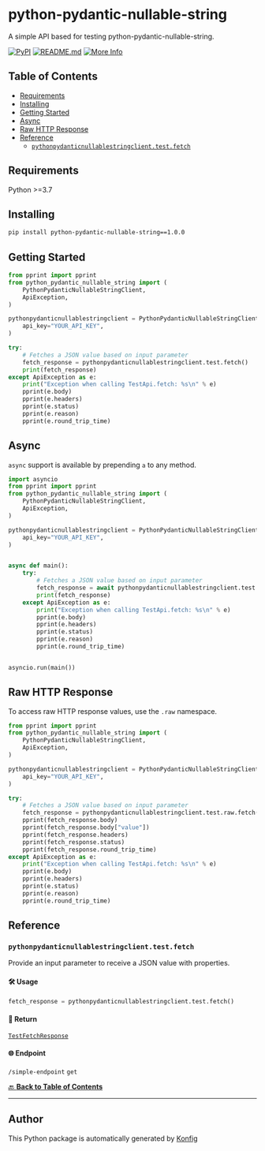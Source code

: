 # python-pydantic-nullable-string<a id="python-pydantic-nullable-string"></a>

A simple API based for testing python-pydantic-nullable-string.


[![PyPI](https://img.shields.io/badge/PyPI-v1.0.0-blue)](https://pypi.org/project/python-pydantic-nullable-string/1.0.0)
[![README.md](https://img.shields.io/badge/README-Click%20Here-green)](https://github.com/konfig-dev/konfig/tree/main/python#readme)
[![More Info](https://img.shields.io/badge/More%20Info-Click%20Here-orange)](http://example.com/support)

## Table of Contents<a id="table-of-contents"></a>

<!-- toc -->

- [Requirements](#requirements)
- [Installing](#installing)
- [Getting Started](#getting-started)
- [Async](#async)
- [Raw HTTP Response](#raw-http-response)
- [Reference](#reference)
  * [`pythonpydanticnullablestringclient.test.fetch`](#pythonpydanticnullablestringclienttestfetch)

<!-- tocstop -->

## Requirements<a id="requirements"></a>

Python >=3.7

## Installing<a id="installing"></a>

```sh
pip install python-pydantic-nullable-string==1.0.0
```

## Getting Started<a id="getting-started"></a>

```python
from pprint import pprint
from python_pydantic_nullable_string import (
    PythonPydanticNullableStringClient,
    ApiException,
)

pythonpydanticnullablestringclient = PythonPydanticNullableStringClient(
    api_key="YOUR_API_KEY",
)

try:
    # Fetches a JSON value based on input parameter
    fetch_response = pythonpydanticnullablestringclient.test.fetch()
    print(fetch_response)
except ApiException as e:
    print("Exception when calling TestApi.fetch: %s\n" % e)
    pprint(e.body)
    pprint(e.headers)
    pprint(e.status)
    pprint(e.reason)
    pprint(e.round_trip_time)
```

## Async<a id="async"></a>

`async` support is available by prepending `a` to any method.

```python
import asyncio
from pprint import pprint
from python_pydantic_nullable_string import (
    PythonPydanticNullableStringClient,
    ApiException,
)

pythonpydanticnullablestringclient = PythonPydanticNullableStringClient(
    api_key="YOUR_API_KEY",
)


async def main():
    try:
        # Fetches a JSON value based on input parameter
        fetch_response = await pythonpydanticnullablestringclient.test.afetch()
        print(fetch_response)
    except ApiException as e:
        print("Exception when calling TestApi.fetch: %s\n" % e)
        pprint(e.body)
        pprint(e.headers)
        pprint(e.status)
        pprint(e.reason)
        pprint(e.round_trip_time)


asyncio.run(main())
```

## Raw HTTP Response<a id="raw-http-response"></a>

To access raw HTTP response values, use the `.raw` namespace.

```python
from pprint import pprint
from python_pydantic_nullable_string import (
    PythonPydanticNullableStringClient,
    ApiException,
)

pythonpydanticnullablestringclient = PythonPydanticNullableStringClient(
    api_key="YOUR_API_KEY",
)

try:
    # Fetches a JSON value based on input parameter
    fetch_response = pythonpydanticnullablestringclient.test.raw.fetch()
    pprint(fetch_response.body)
    pprint(fetch_response.body["value"])
    pprint(fetch_response.headers)
    pprint(fetch_response.status)
    pprint(fetch_response.round_trip_time)
except ApiException as e:
    print("Exception when calling TestApi.fetch: %s\n" % e)
    pprint(e.body)
    pprint(e.headers)
    pprint(e.status)
    pprint(e.reason)
    pprint(e.round_trip_time)
```


## Reference<a id="reference"></a>
### `pythonpydanticnullablestringclient.test.fetch`<a id="pythonpydanticnullablestringclienttestfetch"></a>

Provide an input parameter to receive a JSON value with properties.

#### 🛠️ Usage<a id="🛠️-usage"></a>

```python
fetch_response = pythonpydanticnullablestringclient.test.fetch()
```

#### 🔄 Return<a id="🔄-return"></a>

[`TestFetchResponse`](./python_pydantic_nullable_string/pydantic/test_fetch_response.py)

#### 🌐 Endpoint<a id="🌐-endpoint"></a>

`/simple-endpoint` `get`

[🔙 **Back to Table of Contents**](#table-of-contents)

---


## Author<a id="author"></a>
This Python package is automatically generated by [Konfig](https://konfigthis.com)
